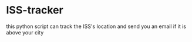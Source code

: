 # ISS-tracker
this python script can track the ISS's location and send you an email if it is above your city
